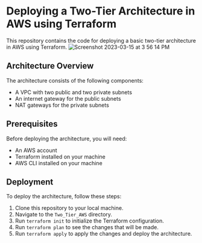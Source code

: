 # Deploying a Two-Tier Architecture in AWS using Terraform

This repository contains the code for deploying a basic two-tier architecture in AWS using Terraform.
![Screenshot 2023-03-15 at 3 56 14 PM](https://user-images.githubusercontent.com/111945210/225427715-579224dd-07ea-49a3-9887-8f3833fc8231.png)



## Architecture Overview

The architecture consists of the following components:

- A VPC with two public and two private subnets
- An internet gateway for the public subnets
- NAT gateways for the private subnets

## Prerequisites

Before deploying the architecture, you will need:

- An AWS account
- Terraform installed on your machine
- AWS CLI installed on your machine

## Deployment

To deploy the architecture, follow these steps:

1. Clone this repository to your local machine.
2. Navigate to the `Two_Tier_AWS` directory.
3. Run `terraform init` to initialize the Terraform configuration.
4. Run `terraform plan` to see the changes that will be made.
5. Run `terraform apply` to apply the changes and deploy the architecture.
